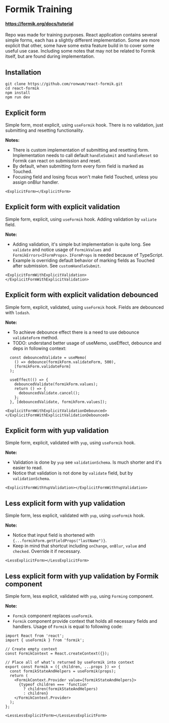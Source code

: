 # Formik Training
#### https://formik.org/docs/tutorial
Repo was made for training purposes. React application contains several simple forms, each has a slightly
different implementation. Some are more explicit that other, some have some extra feature build in to cover some useful
use case. Including some notes that may not be related to Formik itself, but are found during implementation.

## Installation
```shell
git clone https://github.com/ronwum/react-formik.git
cd react-formik
npm install
npm run dev
```


## Explicit form
Simple form, most explicit, using `useFormik` hook. There is no validation, just submitting and resetting functionality.

**Notes:**
- There is custom implementation of submitting and resetting form. Implementation needs to call default `handleSubmit` 
and `handleReset` so Formik can react on submission and reset.
- By default, when submitting form every form field is marked as Touched.
- Focusing field and losing focus won't make field Touched, unless you assign onBlur handler.
```react
<ExplicitForm></ExplicitForm>
```

## Explicit form with explicit validation
Simple form, explicit, using `useFormik` hook. Adding validation by `valiate` field.

**Note:**
- Adding validation, it's simple but implementation is quite long. See `validate` and notice usage of `FormikValues` 
and `FormikErrors<IFormProps>`. `IFormProps` is needed because of TypeScript.
- Example is overriding default behavior of marking fields as Touched after submission. See `customHandleSubmit`.
```react
<ExplicitFormWithExplicitValidation></ExplicitFormWithExplicitValidation>
```

## Explicit form with explicit validation debounced
Simple form, explicit, validated, using `useFormik` hook. Fields are debounced with `lodash`.

**Note:**
- To achieve debounce effect there is a need to use debounce `validateForm` method. 
- TODO: understand better usage of useMemo, useEffect, debounce and deps in following context:
```react
  const debouncedValidate = useMemo(
    () => debounce(formikForm.validateForm, 500),
    [formikForm.validateForm]
  );

  useEffect(() => {
    debouncedValidate(formikForm.values);
    return () => {
      debouncedValidate.cancel();
    };
  }, [debouncedValidate, formikForm.values]);
```
```react
<ExplicitFormWithExplicitValidationDebounced></ExplicitFormWithExplicitValidationDebounced>
```

## Explicit form with yup validation
Simple form, explicit, validated with `yup`, using `useFormik` hook.

**Note:**
- Validation is done by `yup` see `validationSchema`. Is much shorter and it's easier to read.
- Notice that validation is not done by `validate` field, but by `validationSchema`.
```react
<ExplicitFormWithYupValidation></ExplicitFormWithYupValidation>
```

## Less explicit form with yup validation
Simple form, less explicit, validated with `yup`, using `useFormik` hook.

**Note:**
- Notice that input field is shortened with `{...formikForm.getFieldProps("lastName")}`.
- Keep in mind that shortcut including `onChange`, `onBlur`, `value` and `checked`. Override it if necessary.
```react
<LessExplicitForm></LessExplicitForm>
```

## Less explicit form with yup validation by Formik component
Simple form, less explicit, validated with `yup`, using `Forming` component.

**Note:**
- `Formik` component replaces `useFormik`.
- `Formik` component provide context that holds all necessary fields and handlers. Usage of `Formik` is equal to 
following code:
```react
import React from 'react';
import { useFormik } from 'formik';

// Create empty context
const FormikContext = React.createContext({});

// Place all of what’s returned by useFormik into context
export const Formik = ({ children, ...props }) => {
  const formikStateAndHelpers = useFormik(props);
  return (
    <FormikContext.Provider value={formikStateAndHelpers}>
      {typeof children === 'function'
        ? children(formikStateAndHelpers)
        : children}
    </FormikContext.Provider>
  );
};
```
```react
<LessLessExplicitForm></LessLessExplicitForm>
```



